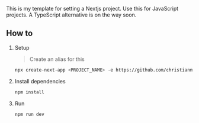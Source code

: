 This is my template for setting a Nextjs project. Use this for JavaScript projects. A TypeScript alternative is on the way soon.

## How to

1. Setup
    > Create an alias for this
    ```sh
    npx create-next-app <PROJECT_NAME> -e https://github.com/christiannwamba/next-template
    ```
2. Install dependencies
    ```sh
    npm install
    ```
3. Run
    ```sh
    npm run dev
    ```
